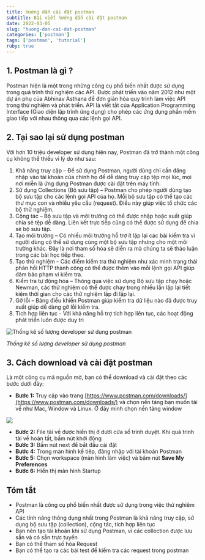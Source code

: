 ```yaml
---
title: Hướng dẫn cài đặt postman
subtitle: Bài viết hướng dẫn cài đặt postman 
date: 2022-03-05
slug: "huong-dan-cai-dat-postman"
categories: ['postman']
tags: ['postman', 'tutorial']
ruby: true
---
```


## 1. Postman là gì ?

Postman hiện là một trong những công cụ phổ biến nhất được sử dụng trong quá trình thử nghiệm các API. Được phát triển vào năm 2012 như một dự án phụ của Abhinav Asthana để đơn giản hóa quy trình làm việc API trong thử nghiệm và phát triển. API là viết tắt của Application Programming Interface (Giao diện lập trình ứng dụng) cho phép các ứng dụng phần mềm giao tiếp với nhau thông qua các lệnh gọi API.

## 2. Tại sao lại sử dụng postman 

Với hơn 10 triệu developer sử dụng hiện nay, Postman đã trở thành một công cụ không thể thiếu vì lý do như sau: 
1. Khả năng truy cập – Để sử dụng Postman, người dùng chỉ cần đăng nhập vào tài khoản của chính họ để dễ dàng truy cập tệp mọi lúc, mọi nơi miễn là ứng dụng Postman được cài đặt trên máy tính.
2. Sử dụng Collections (Bộ sưu tập) – Postman cho phép người dùng tạo bộ sưu tập cho các lệnh gọi API của họ. Mỗi bộ sưu tập có thể tạo các thư mục con và nhiều yêu cầu (request). Điều này giúp việc tổ chức các bộ thử nghiệm.
3. Cộng tác – Bộ sưu tập và môi trường có thể được nhập hoặc xuất giúp chia sẻ tệp dễ dàng. Liên kết trực tiếp cũng có thể được sử dụng để chia sẻ bộ sưu tập.
4. Tạo môi trường – Có nhiều môi trường hỗ trợ ít lặp lại các bài kiểm tra vì người dùng có thể sử dụng cùng một bộ sưu tập nhưng cho một môi trường khác. Đây là nơi tham số hóa sẽ diễn ra mà chúng ta sẽ thảo luận trong các bài học tiếp theo.
5. Tạo thử nghiệm – Các điểm kiểm tra thử nghiệm như xác minh trạng thái phản hồi HTTP thành công có thể được thêm vào mỗi lệnh gọi API giúp đảm bảo phạm vi kiểm tra.
6. Kiểm tra tự động hóa – Thông qua việc sử dụng Bộ sưu tập chạy hoặc Newman, các thử nghiệm có thể được chạy trong nhiều lần lặp lại tiết kiệm thời gian cho các thử nghiệm lặp đi lặp lại.
7. Gỡ lỗi – Bảng điều khiển Postman giúp kiểm tra dữ liệu nào đã được truy xuất giúp dễ dàng gỡ lỗi kiểm tra.
8. Tích hợp liên tục - Với khả năng hỗ trợ tích hợp liên tục, các hoạt động phát triển luôn được duy trì

![Thống kê số lượng developer sử dụng postman](https://i.imgur.com/YznTjAb.png)

*Thống kê số lượng developer sử dụng postman*

## 3. Cách download và cài đặt postman 

Là một công cụ mã nguồn mở, bạn có thể download và cài đặt theo các bước dưới đây: 
- **Bước 1:** Truy cập vào trang [https://www.postman.com/downloads/](https://www.postman.com/downloads/) và chọn nền tảng bạn muốn tải về như Mac, Window và Linux. Ở đây mình chọn nền tảng window 

![](https://i.imgur.com/bkpofNz.png)

- **Bước 2:** File tải về được hiển thị ở dưới cửa sổ trình duyệt. Khi quá trình tải về hoàn tất, bấm nút khởi động 
- **Bước 3:** Bấm nút next để bắt đầu cài đặt 
- **Bước 4:** Trong màn hình kế tiêp, đăng nhập với tài khoản Postman
- **Bước 5:** Chọn workspace (màn hình làm việc) và bâm nút **Save My Preferences**
- **Bước 6:** Hiển thị màn hình Startup

## Tóm tắt

- Postman là công cụ phổ biến nhất được sử dụng trong việc thử nghiêm API 
- Các tính năng thông dụng nhất trong Postman là khả năng truy cập, sử dụng bộ sưu tập (collection), cộng tác, tích hợp liên tục 
- Bạn nên tạo tài khoản khi sử dụng Postman, vì các collection được lưu sẵn và có sẵn trực tuyến 
- Bạn có thể tham số hóa Request
- Bạn có thể  tạo ra các bài test để kiểm tra các request trong postman 
